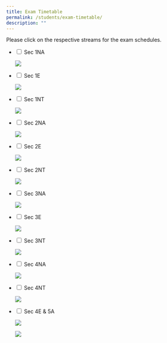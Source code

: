 ```yaml
---
title: Exam Timetable
permalink: /students/exam-timetable/
description: ""
---
```

Please click on the respective streams for the exam schedules.

<ul class="jekyllcodex_accordion">
		<li>
    <input type="checkbox" id="accordion1">
    <label for="accordion1">Sec 1NA</label>
    <div>
      <p><img src="/images/eoy_1a.png"></p>
    </div>
	</li>
	<li>
    <input type="checkbox" id="accordion2">
    <label for="accordion2">Sec 1E</label>
    <div>
      <p><img src="/images/eoy_1e.png"></p>
    </div>
	</li>
	<li>
    <input type="checkbox" id="accordion3">
    <label for="accordion3">Sec 1NT</label>
    <div>
      <p><img src="/images/eoy_1t.png"></p>
    </div>
	</li>
	<li>
    <input type="checkbox" id="accordion4">
    <label for="accordion4">Sec 2NA</label>
    <div>
      <p><img src="/images/eoy_2a.png"></p>
    </div>
	</li>
	<li>
    <input type="checkbox" id="accordion5">
    <label for="accordion5">Sec 2E</label>
    <div>
      <p><img src="/images/eoy_2e.png"></p>
    </div>
	</li>
	<li>
    <input type="checkbox" id="accordion6">
    <label for="accordion6">Sec 2NT</label>
    <div>
      <p><img src="/images/eoy_2t.png"></p>
    </div>
	</li>
	<li>
    <input type="checkbox" id="accordion7">
    <label for="accordion7">Sec 3NA</label>
    <div>
      <p><img src="/images/eoy_3a.png"></p>
    </div>
	</li>
	<li>
    <input type="checkbox" id="accordion8">
    <label for="accordion8">Sec 3E</label>
    <div>
      <p><img src="/images/eoy_3e.png"></p>
    </div>
	</li>
	<li>
    <input type="checkbox" id="accordion9">
    <label for="accordion9">Sec 3NT</label>
    <div>
      <p><img src="/images/eoy_3t.png"></p>
    </div>
	</li>
				<li>
    <input type="checkbox" id="accordion10">
    <label for="accordion10">Sec 4NA</label>
    <div>
      <p><img src="/images/2023-4na-prelim-exam-timetable.png"></p>
    </div>
	</li>
  <li>
    <input type="checkbox" id="accordion11">
    <label for="accordion11">Sec 4NT</label>
    <div>
			<p><img src="/images/2023-4nt-prelim-exam-timetable.png"></p>
    </div>
	</li>
	<li>
    <input type="checkbox" id="accordion12">
    <label for="accordion12">Sec 4E &amp; 5A</label>
    <div>
      <p><img src="/images/olvl-tt1.JPG"></p>
			<p><img src="/images/olvl-tt2.JPG"></p>
    </div>
	</li>
	</ul>